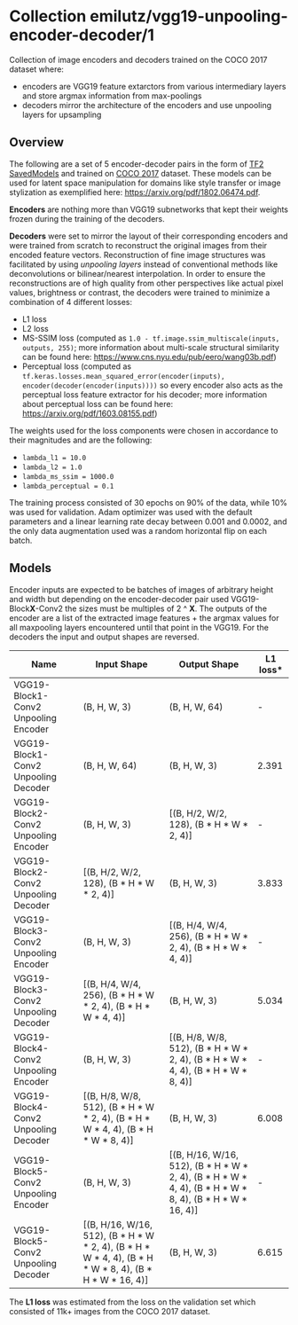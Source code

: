 # Collection emilutz/vgg19-unpooling-encoder-decoder/1

Collection of image encoders and decoders trained on the COCO 2017 dataset where:

- encoders are VGG19 feature extarctors from various intermediary layers and store argmax information from max-poolings
- decoders mirror the architecture of the encoders and use unpooling layers for upsampling

<!-- dataset: COCO 2017 -->
<!-- module-type: image-feature-vector -->


## Overview

The following are a set of 5 encoder-decoder pairs in the form of [TF2 SavedModels](https://www.tensorflow.org/hub/tf2_saved_model) and trained on [COCO 2017](https://cocodataset.org/) dataset. These models can be used for latent space manipulation for domains like style transfer or image stylization as exemplified here: https://arxiv.org/pdf/1802.06474.pdf.

**Encoders** are nothing more than VGG19 subnetworks that kept their weights frozen during the training of the decoders. 

**Decoders** were set to mirror the layout of their corresponding encoders and were trained from scratch to reconstruct the original images from their encoded feature vectors. Reconstruction of fine image structures was facilitated by using *unpooling layers* instead of conventional methods like deconvolutions or bilinear/nearest interpolation. In order to ensure the reconstructions are of high quality from other perspectives like actual pixel values, brightness or contrast, the decoders were trained to minimize a combination of 4 different losses:
- L1 loss
- L2 loss
- MS-SSIM loss (computed as `1.0 - tf.image.ssim_multiscale(inputs, outputs, 255)`; more information about multi-scale structural similarity can be found here: https://www.cns.nyu.edu/pub/eero/wang03b.pdf)
- Perceptual loss (computed as `tf.keras.losses.mean_squared_error(encoder(inputs), encoder(decoder(encoder(inputs))))` so every encoder also acts as the perceptual loss feature extractor for his decoder; more information about perceptual loss can be found here: https://arxiv.org/pdf/1603.08155.pdf)

The weights used for the loss components were chosen in accordance to their magnitudes and are the following:
- `lambda_l1 = 10.0`
- `lambda_l2 = 1.0`
- `lambda_ms_ssim = 1000.0`
- `lambda_perceptual = 0.1`
  
The training process consisted of 30 epochs on 90% of the data, while 10% was used for validation.  Adam optimizer was used with the default parameters and a linear learning rate decay between 0.001 and 0.0002, and the only data augmentation used was a random horizontal flip on each batch. 

## Models

Encoder inputs are expected to be batches of images of arbitrary height and width but depending on the encoder-decoder pair used VGG19-Block**X**-Conv2 the sizes must be multiples of 2 ^ **X**. The outputs of the encoder are a list of the extracted image features + the argmax values for all maxpooling layers encountered until that point in the VGG19. For the decoders the input and output shapes are reversed.

| Name | Input Shape | Output Shape | L1 loss* |
|--|--|--|--|
| VGG19-Block1-Conv2 Unpooling Encoder  | (B, H, W, 3) | (B, H, W, 64) |   -   |
| VGG19-Block1-Conv2 Unpooling Decoder  | (B, H, W, 64) | (B, H, W, 3) | 2.391 |
| VGG19-Block2-Conv2 Unpooling Encoder  | (B, H, W, 3) | [(B, H/2, W/2, 128), (B * H * W * 2, 4)] |   -   |
| VGG19-Block2-Conv2 Unpooling Decoder  | [(B, H/2, W/2, 128), (B * H * W * 2, 4)] | (B, H, W, 3) | 3.833 |
| VGG19-Block3-Conv2 Unpooling Encoder  | (B, H, W, 3) | [(B, H/4, W/4, 256), (B * H * W * 2, 4), (B * H * W * 4, 4)] |   -   |
| VGG19-Block3-Conv2 Unpooling Decoder  | [(B, H/4, W/4, 256), (B * H * W * 2, 4), (B * H * W * 4, 4)] | (B, H, W, 3) | 5.034 |
| VGG19-Block4-Conv2 Unpooling Encoder  | (B, H, W, 3) | [(B, H/8, W/8, 512), (B * H * W * 2, 4), (B * H * W * 4, 4), (B * H * W * 8, 4)] |   -   |
| VGG19-Block4-Conv2 Unpooling Decoder  | [(B, H/8, W/8, 512), (B * H * W * 2, 4), (B * H * W * 4, 4), (B * H * W * 8, 4)] | (B, H, W, 3) | 6.008 |
| VGG19-Block5-Conv2 Unpooling Encoder  | (B, H, W, 3) | [(B, H/16, W/16, 512), (B * H * W * 2, 4), (B * H * W * 4, 4), (B * H * W * 8, 4), (B * H * W * 16, 4)] |   -   |
| VGG19-Block5-Conv2 Unpooling Decoder  | [(B, H/16, W/16, 512), (B * H * W * 2, 4), (B * H * W * 4, 4), (B * H * W * 8, 4), (B * H * W * 16, 4)] | (B, H, W, 3) | 6.615 |

The **L1 loss** was estimated from the loss on the validation set which consisted of 11k+ images from the COCO 2017 dataset.
